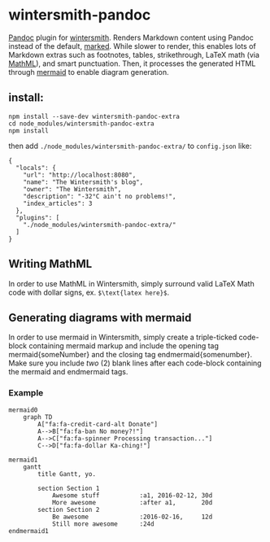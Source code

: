 # wintersmith-pandoc

[Pandoc](http://johnmacfarlane.net/pandoc/) plugin for [wintersmith](https://github.com/jnordberg/wintersmith). Renders Markdown content using Pandoc instead of the default, [marked](https://github.com/chjj/marked). While slower to render, this enables lots of Markdown extras such as footnotes, tables, strikethrough, LaTeX math (via [MathML](http://www.mathjax.com)), and smart punctuation. Then, it processes the generated HTML through [mermaid](http://knsv.github.io/mermaid/) to enable diagram generation.

## install:

    npm install --save-dev wintersmith-pandoc-extra
    cd node_modules/wintersmith-pandoc-extra
    npm install
  
then add `./node_modules/wintersmith-pandoc-extra/` to `config.json` like:

    {
      "locals": {
        "url": "http://localhost:8080",
        "name": "The Wintersmith's blog",
        "owner": "The Wintersmith",
        "description": "-32°C ain't no problems!",
        "index_articles": 3
      },
      "plugins": [
        "./node_modules/wintersmith-pandoc-extra/"
      ]
    }

## Writing MathML
In order to use MathML in Wintersmith, simply surround valid LaTeX Math code with dollar signs, ex. `$\text{latex here}$`.

## Generating diagrams with mermaid
In order to use mermaid in Wintersmith, simply create a triple-ticked code-block containing mermaid markup and include the opening tag mermaid{someNumber} and the closing tag endmermaid{somenumber}.
Make sure you include *two* (2) blank lines after each code-block containing the mermaid and endmermaid tags.

### Example
```
mermaid0
    graph TD
        A["fa:fa-credit-card-alt Donate"]
        A-->B["fa:fa-ban No money?!"]
        A-->C["fa:fa-spinner Processing transaction..."]
        C-->D["fa:fa-dollar Ka-ching!"]
```


```
mermaid1
    gantt
        title Gantt, yo.

        section Section 1
            Awesome stuff           :a1, 2016-02-12, 30d
            More awesome            :after a1,       20d
        section Section 2
            Be awesome              :2016-02-16,     12d
            Still more awesome      :24d
endmermaid1
```

